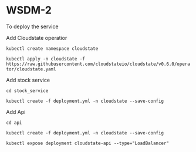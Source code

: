 # WSDM-2
To deploy the service

Add Cloudstate operatior

`kubectl create namespace cloudstate`

`kubectl apply -n cloudstate -f https://raw.githubusercontent.com/cloudstateio/cloudstate/v0.6.0/operator/cloudstate.yaml`

Add stock service

`cd stock_service`

`kubectl create -f deployment.yml -n cloudstate --save-config`

Add Api

`cd api`

`kubectl create -f deployment.yml -n cloudstate --save-config`

`kubectl expose deployment cloudstate-api --type="LoadBalancer"`
